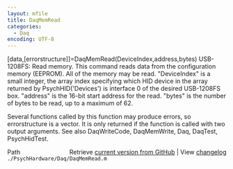 ```yaml
---
layout: mfile
title: DaqMemRead
categories:
  - Daq
encoding: UTF-8
---
```


[data,[errorstructure]]=DaqMemRead(DeviceIndex,address,bytes)
USB-1208FS: Read memory. This command reads data from the configuration
memory (EEPROM).  All of the memory may be read.
"DeviceIndex" is a small integer, the array index specifying which HID
      device in the array returned by PsychHID('Devices') is interface 0
      of the desired USB-1208FS box.
"address" is the 16-bit start address for the read.
"bytes" is the number of bytes to be read, up to a maximum of 62.

Several functions called by this function may produce errors, so
errorstructure is a vector.  It is only returned if the function is called
with two output arguments.
See also DaqWriteCode, DaqMemWrite, Daq, DaqTest, PsychHidTest.


<div class="code_header" style="text-align:right;">
  <span style="float:left;">Path&nbsp;&nbsp;</span> <span class="counter">Retrieve <a href=
  "https://raw.github.com/Psychtoolbox-3/Psychtoolbox-3/beta/./PsychHardware/Daq/DaqMemRead.m">current version from GitHub</a> | View <a href=
  "https://github.com/Psychtoolbox-3/Psychtoolbox-3/commits/beta/./PsychHardware/Daq/DaqMemRead.m">changelog</a></span>
</div>
<div class="code">
  <code>./PsychHardware/Daq/DaqMemRead.m</code>
</div>
